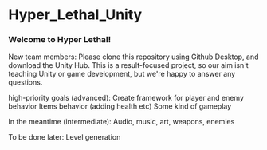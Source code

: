 # Hyper_Lethal_Unity

### Welcome to Hyper Lethal!
New team members: Please clone this repository using Github Desktop, and download the Unity Hub. This is a result-focused project, so our aim isn't teaching Unity or game development, but we're happy to answer any questions.

high-priority goals (advanced):
Create framework for player and enemy behavior
Items behavior (adding health etc)
Some kind of gameplay

In the meantime (intermediate):
Audio, music, art, weapons, enemies

To be done later:
Level generation
